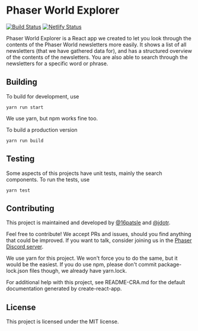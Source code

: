 # Phaser World Explorer
[![Build Status](https://travis-ci.org/phaser-discord/phaser-world-explorer.svg?branch=master)](https://travis-ci.org/phaser-discord/phaser-world-explorer)
[![Netlify Status](https://api.netlify.com/api/v1/badges/b86651b1-dbd1-419d-884c-991cf58389b2/deploy-status)](https://app.netlify.com/sites/phaser-world-explorer/deploys)

Phaser World Explorer is a React app we created to let you look through the contents of the Phaser World newsletters more easily. It shows a list of all newsletters (that we have gathered data for), and has a structured overview of the contents of the newsletters. You are also able to search through the newsletters for a specific word or phrase.

## Building
To build for development, use
```
yarn run start
```

We use yarn, but npm works fine too.

To build a production version
```
yarn run build
```

## Testing
Some aspects of this projects have unit tests, mainly the search components. To run the tests, use
```
yarn test
```

## Contributing
This project is maintained and developed by [@16patsle](https://github.com/16patsle) and [@jdotr](https://github.com/jdotrjs).

Feel free to contribute! We accept PRs and issues, should you find anything that could be improved. If you want to talk, consider joining us in the [Phaser Discord server](https://discord.gg/phaser).

We use yarn for this project. We won't force you to do the same, but it would be the easiest. If you do use npm, please don't commit package-lock.json files though, we already have yarn.lock.

For additional help with this project, see README-CRA.md for the default documentation generated by create-react-app.

## License
This project is licensed under the MIT license.
